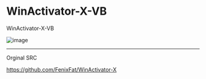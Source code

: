 # WinActivator-X-VB
WinActivator-X-VB

![image](https://user-images.githubusercontent.com/74623428/210810044-788b26d7-8ade-4ca0-b81b-9eece6a4f3a9.png)

-- --

Orginal SRC

https://github.com/FenixFat/WinActivator-X
